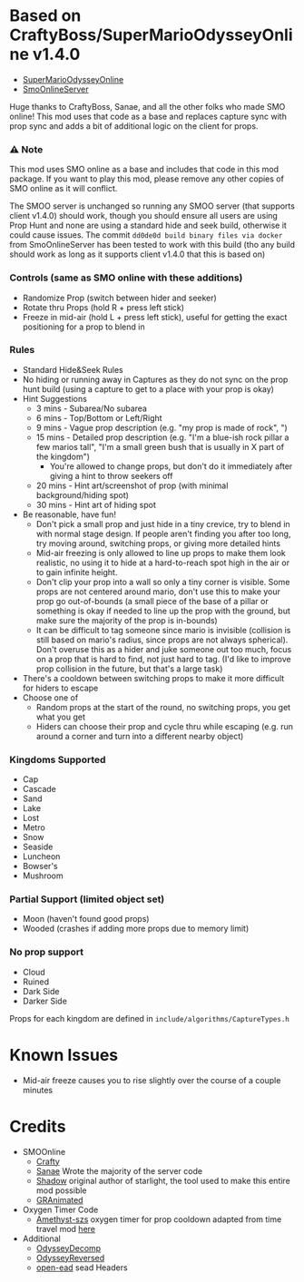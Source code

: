 # Based on CraftyBoss/SuperMarioOdysseyOnline **v1.4.0**
* [SuperMarioOdysseyOnline](https://github.com/CraftyBoss/SuperMarioOdysseyOnline)
* [SmoOnlineServer](https://github.com/Sanae6/SmoOnlineServer)  
  
Huge thanks to CraftyBoss, Sanae, and all the other folks who made SMO online! This mod uses that code as a base and replaces capture sync with prop sync and adds a bit of additional logic on the client for props. 

### :warning: Note
This mod uses SMO online as a base and includes that code in this mod package. If you want to play this mod, please remove any other copies of SMO online as it will conflict.

The SMOO server is unchanged so running any SMOO server (that supports client v1.4.0) should work, though you should ensure all users are using Prop Hunt and none are using a standard hide and seek build, otherwise it could cause issues. The commit `dd0de0d build binary files via docker` from SmoOnlineServer has been tested to work with this build (tho any build should work as long as it supports client v1.4.0 that this is based on)

### Controls (same as SMO online with these additions)
* Randomize Prop (switch between hider and seeker)
* Rotate thru Props (hold R + press left stick)
* Freeze in mid-air (hold L + press left stick), useful for getting the exact positioning for a prop to blend in

### Rules
* Standard Hide&Seek Rules
* No hiding or running away in Captures as they do not sync on the prop hunt build (using a capture to get to a place with your prop is okay)
* Hint Suggestions
  * 3 mins - Subarea/No subarea
  * 6 mins - Top/Bottom or Left/Right
  * 9 mins - Vague prop description (e.g. "my prop is made of rock", ")
  * 15 mins - Detailed prop description (e.g. "I'm a blue-ish rock pillar a few marios tall", "I'm a small green bush that is usually in X part of the kingdom")
    * You're allowed to change props, but don't do it immediately after giving a hint to throw seekers off
  * 20 mins - Hint art/screenshot of prop (with minimal background/hiding spot)
  * 30 mins - Hint art of hiding spot
* Be reasonable, have fun!
  * Don't pick a small prop and just hide in a tiny crevice, try to blend in with normal stage design. If people aren't finding you after too long, try moving around, switching props, or giving more detailed hints
  * Mid-air freezing is only allowed to line up props to make them look realistic, no using it to hide at a hard-to-reach spot high in the air or to gain infinite height.
  * Don't clip your prop into a wall so only a tiny corner is visible. Some props are not centered around mario, don't use this to make your prop go out-of-bounds (a small piece of the base of a pillar or something is okay if needed to line up the prop with the ground, but make sure the majority of the prop is in-bounds)
  * It can be difficult to tag someone since mario is invisible (collision is still based on mario's radius, since props are not always spherical). Don't overuse this as a hider and juke someone out too much, focus on a prop that is hard to find, not just hard to tag. (I'd like to improve prop collision in the future, but that's a large task)
* There's a cooldown between switching props to make it more difficult for hiders to escape
* Choose one of
    * Random props at the start of the round, no switching props, you get what you get
    * Hiders can choose their prop and cycle thru while escaping (e.g. run around a corner and turn into a different nearby object)

### Kingdoms Supported
* Cap
* Cascade
* Sand
* Lake
* Lost
* Metro
* Snow
* Seaside
* Luncheon
* Bowser's
* Mushroom  

### Partial Support (limited object set)
* Moon (haven't found good props)
* Wooded (crashes if adding more props due to memory limit)

### No prop support
* Cloud
* Ruined
* Dark Side
* Darker Side


Props for each kingdom are defined in `include/algorithms/CaptureTypes.h`

# Known Issues
* Mid-air freeze causes you to rise slightly over the course of a couple minutes


# Credits
- SMOOnline
  - [Crafty](https://github.com/CraftyBoss)
  - [Sanae](https://github.com/sanae6) Wrote the majority of the server code
  - [Shadow](https://github.com/shadowninja108) original author of starlight, the tool used to make this entire mod possible
  - [GRAnimated](https://github.com/GRAnimated)
- Oxygen Timer Code
  - [Amethyst-szs](https://github.com/Amethyst-szs) oxygen timer for prop cooldown adapted from time travel mod [here](https://github.com/Amethyst-szs/time-travel-standalone/blob/main/source/main.cpp#L215)
- Additional
  - [OdysseyDecomp](https://github.com/shibbo/OdysseyDecomp)
  - [OdysseyReversed](https://github.com/shibbo/OdysseyReversed)
  - [open-ead](https://github.com/open-ead/sead) sead Headers
